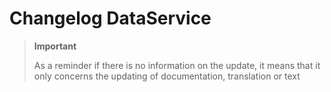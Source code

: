 # Changelog DataService

>**Important**
>
>As a reminder if there is no information on the update, it means that it only concerns the updating of documentation, translation or text

